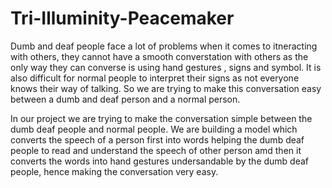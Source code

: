 # Tri-Illuminity-Peacemaker

Dumb and deaf people face a lot of problems when it comes to itneracting with others, they cannot have a smooth converstation with others  as the only way they can  converse is using hand gestures , signs and symbol. It is also difficult for normal people to interpret their signs as not everyone knows their way of talking. So we are trying to make this conversation easy between  a dumb and deaf person and a normal person.

In our project we are trying to make the conversation simple between the dumb deaf people and normal people. We are building a model which converts the speech of a person first into words helping the dumb deaf people to read and understand the speech of other person amd then it converts the words into hand gestures undersandable by the dumb deaf people, hence making the conversation very easy.

